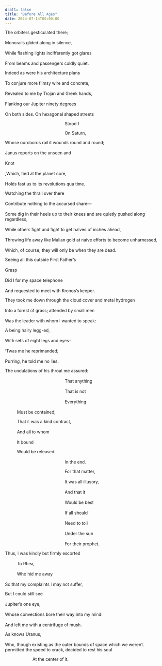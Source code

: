 ```yaml
---
draft: false
title: "Before All Ages"
date: 2024-07-14T00:00:00
---
```


The orbiters gesticulated there; <br>  
Monorails glided along in silence, <br>  
While flashing lights indifferently got glares <br>  
From beams and passengers coldly quiet. <br>  


Indeed as were his architecture plans <br>  
To conjure more flimsy wire and concrete,<br>  
Revealed to me by Trojan and Greek hands, <br>  
Flanking our Jupiter ninety degrees <br>  
On both sides. On hexagonal shaped streets 

&nbsp;&nbsp;&nbsp;&nbsp;&nbsp;&nbsp;&nbsp;&nbsp;&nbsp;&nbsp;&nbsp;&nbsp;&nbsp;&nbsp;&nbsp;&nbsp;&nbsp;&nbsp;&nbsp;&nbsp;&nbsp;&nbsp;&nbsp;&nbsp;&nbsp;&nbsp;&nbsp;&nbsp;&nbsp;&nbsp;&nbsp;&nbsp;&nbsp;&nbsp;&nbsp;&nbsp;&nbsp;&nbsp;&nbsp;&nbsp;&nbsp;&nbsp;&nbsp;&nbsp;&nbsp;&nbsp;&nbsp;&nbsp;&nbsp;&nbsp;Stood I 

&nbsp;&nbsp;&nbsp;&nbsp;&nbsp;&nbsp;&nbsp;&nbsp;&nbsp;&nbsp;&nbsp;&nbsp;&nbsp;&nbsp;&nbsp;&nbsp;&nbsp;&nbsp;&nbsp;&nbsp;&nbsp;&nbsp;&nbsp;&nbsp;&nbsp;&nbsp;&nbsp;&nbsp;&nbsp;&nbsp;&nbsp;&nbsp;&nbsp;&nbsp;&nbsp;&nbsp;&nbsp;&nbsp;&nbsp;&nbsp;&nbsp;&nbsp;&nbsp;&nbsp;&nbsp;&nbsp;&nbsp;&nbsp;&nbsp;&nbsp;On Saturn,

Whose ouroboros rail it wounds round and round; <br>  
Janus reports on the unseen and <br>  
Knot <br>  
,Which, tied at the planet core, <br>  
Holds fast us to its revolutions qua time. 

Watching the thrall over there <br>  
Contribute nothing to the accursed share— <br>  
Some dig in their heels up to their knees and are quietly pushed along regardless, <br>  
While others fight and fight to get halves of inches ahead, <br>  
Throwing life away like Malian gold at naive efforts to become unharnessed, <br>  
Which, of course, they will only be when they are dead. <br>  

Seeing all this outside First Father’s <br>  
Grasp <br>  
Did I for my space telephone <br>  
And requested to meet with Kronos’s keeper. <br>  


They took me down through the cloud cover and metal hydrogen <br>  
Into a forest of grass; attended by small men <br>  
Was the leader with whom I wanted to speak: <br>  


A being hairy legg-ed, <br>  
With sets of eight legs and eyes- <br>  
‘Twas me he reprimanded; <br>  
Purring, he told me no lies.


The undulations of his throat me assured: <br>  
&nbsp;&nbsp;&nbsp;&nbsp;&nbsp;&nbsp;&nbsp;&nbsp;&nbsp;&nbsp;&nbsp;&nbsp;&nbsp;&nbsp;&nbsp;&nbsp;&nbsp;&nbsp;&nbsp;&nbsp;&nbsp;&nbsp;&nbsp;&nbsp;&nbsp;&nbsp;&nbsp;&nbsp;&nbsp;&nbsp;&nbsp;&nbsp;&nbsp;&nbsp;&nbsp;&nbsp;&nbsp;&nbsp;&nbsp;&nbsp;&nbsp;&nbsp;&nbsp;&nbsp;&nbsp;&nbsp;&nbsp;&nbsp;&nbsp;&nbsp;That anything <br>  
&nbsp;&nbsp;&nbsp;&nbsp;&nbsp;&nbsp;&nbsp;&nbsp;&nbsp;&nbsp;&nbsp;&nbsp;&nbsp;&nbsp;&nbsp;&nbsp;&nbsp;&nbsp;&nbsp;&nbsp;&nbsp;&nbsp;&nbsp;&nbsp;&nbsp;&nbsp;&nbsp;&nbsp;&nbsp;&nbsp;&nbsp;&nbsp;&nbsp;&nbsp;&nbsp;&nbsp;&nbsp;&nbsp;&nbsp;&nbsp;&nbsp;&nbsp;&nbsp;&nbsp;&nbsp;&nbsp;&nbsp;&nbsp;&nbsp;&nbsp;That is not <br>  
&nbsp;&nbsp;&nbsp;&nbsp;&nbsp;&nbsp;&nbsp;&nbsp;&nbsp;&nbsp;&nbsp;&nbsp;&nbsp;&nbsp;&nbsp;&nbsp;&nbsp;&nbsp;&nbsp;&nbsp;&nbsp;&nbsp;&nbsp;&nbsp;&nbsp;&nbsp;&nbsp;&nbsp;&nbsp;&nbsp;&nbsp;&nbsp;&nbsp;&nbsp;&nbsp;&nbsp;&nbsp;&nbsp;&nbsp;&nbsp;&nbsp;&nbsp;&nbsp;&nbsp;&nbsp;&nbsp;&nbsp;&nbsp;&nbsp;&nbsp;Everything <br>  
&nbsp;&nbsp;&nbsp;&nbsp;&nbsp;&nbsp;&nbsp;&nbsp;&nbsp;&nbsp;Must be contained,<br>  

&nbsp;&nbsp;&nbsp;&nbsp;&nbsp;&nbsp;&nbsp;&nbsp;&nbsp;&nbsp;That it was a kind contract, <br>  
&nbsp;&nbsp;&nbsp;&nbsp;&nbsp;&nbsp;&nbsp;&nbsp;&nbsp;&nbsp;And all to whom <br>  
&nbsp;&nbsp;&nbsp;&nbsp;&nbsp;&nbsp;&nbsp;&nbsp;&nbsp;&nbsp;It bound <br>  

&nbsp;&nbsp;&nbsp;&nbsp;&nbsp;&nbsp;&nbsp;&nbsp;&nbsp;&nbsp;Would be released <br>  
&nbsp;&nbsp;&nbsp;&nbsp;&nbsp;&nbsp;&nbsp;&nbsp;&nbsp;&nbsp;&nbsp;&nbsp;&nbsp;&nbsp;&nbsp;&nbsp;&nbsp;&nbsp;&nbsp;&nbsp;&nbsp;&nbsp;&nbsp;&nbsp;&nbsp;&nbsp;&nbsp;&nbsp;&nbsp;&nbsp;&nbsp;&nbsp;&nbsp;&nbsp;&nbsp;&nbsp;&nbsp;&nbsp;&nbsp;&nbsp;&nbsp;&nbsp;&nbsp;&nbsp;&nbsp;&nbsp;&nbsp;&nbsp;&nbsp;&nbsp;In the end. <br>  

&nbsp;&nbsp;&nbsp;&nbsp;&nbsp;&nbsp;&nbsp;&nbsp;&nbsp;&nbsp;&nbsp;&nbsp;&nbsp;&nbsp;&nbsp;&nbsp;&nbsp;&nbsp;&nbsp;&nbsp;&nbsp;&nbsp;&nbsp;&nbsp;&nbsp;&nbsp;&nbsp;&nbsp;&nbsp;&nbsp;&nbsp;&nbsp;&nbsp;&nbsp;&nbsp;&nbsp;&nbsp;&nbsp;&nbsp;&nbsp;&nbsp;&nbsp;&nbsp;&nbsp;&nbsp;&nbsp;&nbsp;&nbsp;&nbsp;&nbsp;For that matter, <br>  
&nbsp;&nbsp;&nbsp;&nbsp;&nbsp;&nbsp;&nbsp;&nbsp;&nbsp;&nbsp;&nbsp;&nbsp;&nbsp;&nbsp;&nbsp;&nbsp;&nbsp;&nbsp;&nbsp;&nbsp;&nbsp;&nbsp;&nbsp;&nbsp;&nbsp;&nbsp;&nbsp;&nbsp;&nbsp;&nbsp;&nbsp;&nbsp;&nbsp;&nbsp;&nbsp;&nbsp;&nbsp;&nbsp;&nbsp;&nbsp;&nbsp;&nbsp;&nbsp;&nbsp;&nbsp;&nbsp;&nbsp;&nbsp;&nbsp;&nbsp;It was all illusory, <br>  
&nbsp;&nbsp;&nbsp;&nbsp;&nbsp;&nbsp;&nbsp;&nbsp;&nbsp;&nbsp;&nbsp;&nbsp;&nbsp;&nbsp;&nbsp;&nbsp;&nbsp;&nbsp;&nbsp;&nbsp;&nbsp;&nbsp;&nbsp;&nbsp;&nbsp;&nbsp;&nbsp;&nbsp;&nbsp;&nbsp;&nbsp;&nbsp;&nbsp;&nbsp;&nbsp;&nbsp;&nbsp;&nbsp;&nbsp;&nbsp;&nbsp;&nbsp;&nbsp;&nbsp;&nbsp;&nbsp;&nbsp;&nbsp;&nbsp;&nbsp;And that it <br>  
&nbsp;&nbsp;&nbsp;&nbsp;&nbsp;&nbsp;&nbsp;&nbsp;&nbsp;&nbsp;&nbsp;&nbsp;&nbsp;&nbsp;&nbsp;&nbsp;&nbsp;&nbsp;&nbsp;&nbsp;&nbsp;&nbsp;&nbsp;&nbsp;&nbsp;&nbsp;&nbsp;&nbsp;&nbsp;&nbsp;&nbsp;&nbsp;&nbsp;&nbsp;&nbsp;&nbsp;&nbsp;&nbsp;&nbsp;&nbsp;&nbsp;&nbsp;&nbsp;&nbsp;&nbsp;&nbsp;&nbsp;&nbsp;&nbsp;&nbsp;Would be best <br>  
&nbsp;&nbsp;&nbsp;&nbsp;&nbsp;&nbsp;&nbsp;&nbsp;&nbsp;&nbsp;&nbsp;&nbsp;&nbsp;&nbsp;&nbsp;&nbsp;&nbsp;&nbsp;&nbsp;&nbsp;&nbsp;&nbsp;&nbsp;&nbsp;&nbsp;&nbsp;&nbsp;&nbsp;&nbsp;&nbsp;&nbsp;&nbsp;&nbsp;&nbsp;&nbsp;&nbsp;&nbsp;&nbsp;&nbsp;&nbsp;&nbsp;&nbsp;&nbsp;&nbsp;&nbsp;&nbsp;&nbsp;&nbsp;&nbsp;&nbsp;If all should <br>  
&nbsp;&nbsp;&nbsp;&nbsp;&nbsp;&nbsp;&nbsp;&nbsp;&nbsp;&nbsp;&nbsp;&nbsp;&nbsp;&nbsp;&nbsp;&nbsp;&nbsp;&nbsp;&nbsp;&nbsp;&nbsp;&nbsp;&nbsp;&nbsp;&nbsp;&nbsp;&nbsp;&nbsp;&nbsp;&nbsp;&nbsp;&nbsp;&nbsp;&nbsp;&nbsp;&nbsp;&nbsp;&nbsp;&nbsp;&nbsp;&nbsp;&nbsp;&nbsp;&nbsp;&nbsp;&nbsp;&nbsp;&nbsp;&nbsp;&nbsp;Need to toil <br>  
&nbsp;&nbsp;&nbsp;&nbsp;&nbsp;&nbsp;&nbsp;&nbsp;&nbsp;&nbsp;&nbsp;&nbsp;&nbsp;&nbsp;&nbsp;&nbsp;&nbsp;&nbsp;&nbsp;&nbsp;&nbsp;&nbsp;&nbsp;&nbsp;&nbsp;&nbsp;&nbsp;&nbsp;&nbsp;&nbsp;&nbsp;&nbsp;&nbsp;&nbsp;&nbsp;&nbsp;&nbsp;&nbsp;&nbsp;&nbsp;&nbsp;&nbsp;&nbsp;&nbsp;&nbsp;&nbsp;&nbsp;&nbsp;&nbsp;&nbsp;Under the sun <br>  
&nbsp;&nbsp;&nbsp;&nbsp;&nbsp;&nbsp;&nbsp;&nbsp;&nbsp;&nbsp;&nbsp;&nbsp;&nbsp;&nbsp;&nbsp;&nbsp;&nbsp;&nbsp;&nbsp;&nbsp;&nbsp;&nbsp;&nbsp;&nbsp;&nbsp;&nbsp;&nbsp;&nbsp;&nbsp;&nbsp;&nbsp;&nbsp;&nbsp;&nbsp;&nbsp;&nbsp;&nbsp;&nbsp;&nbsp;&nbsp;&nbsp;&nbsp;&nbsp;&nbsp;&nbsp;&nbsp;&nbsp;&nbsp;&nbsp;&nbsp;For their prophet. <br>  


Thus, I was kindly but firmly escorted <br>  
&nbsp;&nbsp;&nbsp;&nbsp;&nbsp;&nbsp;&nbsp;&nbsp;&nbsp;&nbsp;To Rhea, <br>  
&nbsp;&nbsp;&nbsp;&nbsp;&nbsp;&nbsp;&nbsp;&nbsp;&nbsp;&nbsp;Who hid me away <br>  
So that my complaints I may not suffer, <br>  


But I could still see <br>  
Jupiter’s one eye, <br>  
Whose convections bore their way into my mind <br>  
And left me with a centrifuge of mush. <br>  


As knows Uranus, <br>  
Who, though existing as the outer bounds of space which we weren’t permitted the speed to crack, decided to rest his soul <br>  

&nbsp;&nbsp;&nbsp;&nbsp;&nbsp;&nbsp;&nbsp;&nbsp;&nbsp;&nbsp;&nbsp;&nbsp;&nbsp;&nbsp;&nbsp;&nbsp;&nbsp;&nbsp;&nbsp;&nbsp;&nbsp;&nbsp;&nbsp;At the center of it. <br>  



